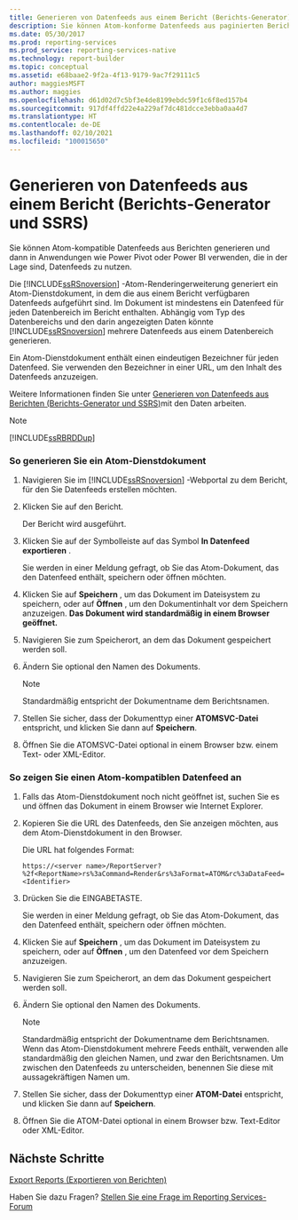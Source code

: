 ```yaml
---
title: Generieren von Datenfeeds aus einem Bericht (Berichts-Generator) | Microsoft-Dokumentation
description: Sie können Atom-konforme Datenfeeds aus paginierten Berichten generieren. Verwenden Sie die Feeds in Anwendungen wie Power Pivot oder Power BI, die Datenfeeds verarbeiten können.
ms.date: 05/30/2017
ms.prod: reporting-services
ms.prod_service: reporting-services-native
ms.technology: report-builder
ms.topic: conceptual
ms.assetid: e68baae2-9f2a-4f13-9179-9ac7f29111c5
author: maggiesMSFT
ms.author: maggies
ms.openlocfilehash: d61d02d7c5bf3e4de8199ebdc59f1c6f8ed157b4
ms.sourcegitcommit: 917df4ffd22e4a229af7dc481dcce3ebba0aa4d7
ms.translationtype: HT
ms.contentlocale: de-DE
ms.lasthandoff: 02/10/2021
ms.locfileid: "100015650"
---
```

# <a name="generate-data-feeds-from-a-report-report-builder-and-ssrs"></a>Generieren von Datenfeeds aus einem Bericht (Berichts-Generator und SSRS)

Sie können Atom-kompatible Datenfeeds aus Berichten generieren und dann in Anwendungen wie Power Pivot oder Power BI verwenden, die in der Lage sind, Datenfeeds zu nutzen.  
  
 Die [!INCLUDE[ssRSnoversion](../../includes/ssrsnoversion-md.md)] -Atom-Renderingerweiterung generiert ein Atom-Dienstdokument, in dem die aus einem Bericht verfügbaren Datenfeeds aufgeführt sind. Im Dokument ist mindestens ein Datenfeed für jeden Datenbereich im Bericht enthalten. Abhängig vom Typ des Datenbereichs und den darin angezeigten Daten könnte [!INCLUDE[ssRSnoversion](../../includes/ssrsnoversion-md.md)] mehrere Datenfeeds aus einem Datenbereich generieren.  
  
 Ein Atom-Dienstdokument enthält einen eindeutigen Bezeichner für jeden Datenfeed. Sie verwenden den Bezeichner in einer URL, um den Inhalt des Datenfeeds anzuzeigen.  
  
 Weitere Informationen finden Sie unter [Generieren von Datenfeeds aus Berichten &#40;Berichts-Generator und SSRS&#41;](../../reporting-services/report-builder/generating-data-feeds-from-reports-report-builder-and-ssrs.md)mit den Daten arbeiten.  
  
> [!NOTE]  
>  [!INCLUDE[ssRBRDDup](../../includes/ssrbrddup-md.md)]  
  
### <a name="to-generate-an-atom-service-document"></a>So generieren Sie ein Atom-Dienstdokument  
  
1.  Navigieren Sie im [!INCLUDE[ssRSnoversion](../../includes/ssrsnoversion-md.md)] -Webportal zu dem Bericht, für den Sie Datenfeeds erstellen möchten.  
  
2.  Klicken Sie auf den Bericht.  
  
     Der Bericht wird ausgeführt.  
  
3.  Klicken Sie auf der Symbolleiste auf das Symbol **In Datenfeed exportieren** .  
  
     Sie werden in einer Meldung gefragt, ob Sie das Atom-Dokument, das den Datenfeed enthält, speichern oder öffnen möchten.  
  
4.  Klicken Sie auf **Speichern** , um das Dokument im Dateisystem zu speichern, oder auf **Öffnen** , um den Dokumentinhalt vor dem Speichern anzuzeigen. **Das Dokument wird standardmäßig in einem Browser geöffnet.**  
  
5.  Navigieren Sie zum Speicherort, an dem das Dokument gespeichert werden soll.  
  
6.  Ändern Sie optional den Namen des Dokuments.  
  
    > [!NOTE]  
    >  Standardmäßig entspricht der Dokumentname dem Berichtsnamen.  
  
7.  Stellen Sie sicher, dass der Dokumenttyp einer **ATOMSVC-Datei** entspricht, und klicken Sie dann auf **Speichern**.  
  
8.  Öffnen Sie die ATOMSVC-Datei optional in einem Browser bzw. einem Text- oder XML-Editor.  
  
### <a name="to-view-an-atom-compliant-data-feed"></a>So zeigen Sie einen Atom-kompatiblen Datenfeed an  
  
1.  Falls das Atom-Dienstdokument noch nicht geöffnet ist, suchen Sie es und öffnen das Dokument in einem Browser wie Internet Explorer.  
  
2.  Kopieren Sie die URL des Datenfeeds, den Sie anzeigen möchten, aus dem Atom-Dienstdokument in den Browser.  
  
     Die URL hat folgendes Format:  
  
     `https://<server name>/ReportServer?%2f<ReportName>rs%3aCommand=Render&rs%3aFormat=ATOM&rc%3aDataFeed=<Identifier>`  
  
3.  Drücken Sie die EINGABETASTE.  
  
     Sie werden in einer Meldung gefragt, ob Sie das Atom-Dokument, das den Datenfeed enthält, speichern oder öffnen möchten.  
  
4.  Klicken Sie auf **Speichern** , um das Dokument im Dateisystem zu speichern, oder auf **Öffnen** , um den Datenfeed vor dem Speichern anzuzeigen.  
  
5.  Navigieren Sie zum Speicherort, an dem das Dokument gespeichert werden soll.  
  
6.  Ändern Sie optional den Namen des Dokuments.  
  
    > [!NOTE]  
    >  Standardmäßig entspricht der Dokumentname dem Berichtsnamen. Wenn das Atom-Dienstdokument mehrere Feeds enthält, verwenden alle standardmäßig den gleichen Namen, und zwar den Berichtsnamen. Um zwischen den Datenfeeds zu unterscheiden, benennen Sie diese mit aussagekräftigen Namen um.  
  
7.  Stellen Sie sicher, dass der Dokumenttyp einer **ATOM-Datei** entspricht, und klicken Sie dann auf **Speichern**.  
  
8.  Öffnen Sie die ATOM-Datei optional in einem Browser bzw. Text-Editor oder XML-Editor.  

## <a name="next-steps"></a>Nächste Schritte

[Export Reports (Exportieren von Berichten)](../../reporting-services/report-builder/export-reports-report-builder-and-ssrs.md)  

Haben Sie dazu Fragen? [Stellen Sie eine Frage im Reporting Services-Forum](https://go.microsoft.com/fwlink/?LinkId=620231)

